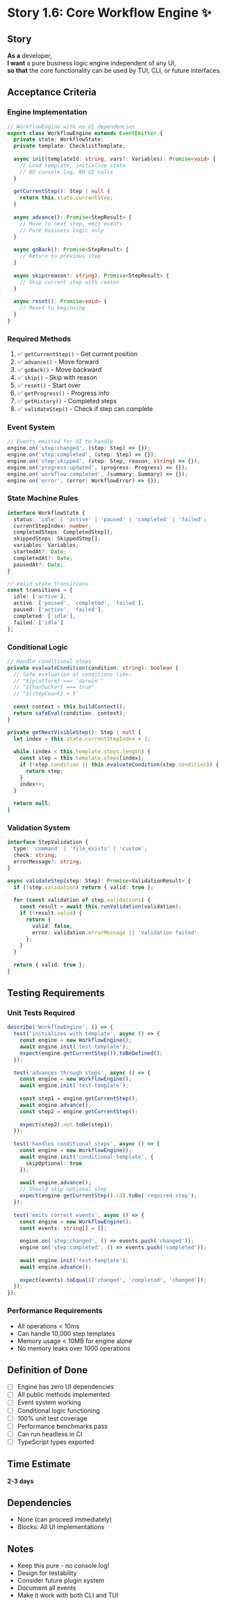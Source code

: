 # Story 1.6: Core Workflow Engine ✨

## Story
**As a** developer,  
**I want** a pure business logic engine independent of any UI,  
**so that** the core functionality can be used by TUI, CLI, or future interfaces.

## Acceptance Criteria

### Engine Implementation
```typescript
// WorkflowEngine with no UI dependencies
export class WorkflowEngine extends EventEmitter {
  private state: WorkflowState;
  private template: ChecklistTemplate;
  
  async init(templateId: string, vars?: Variables): Promise<void> {
    // Load template, initialize state
    // NO console.log, NO UI calls
  }
  
  getCurrentStep(): Step | null {
    return this.state.currentStep;
  }
  
  async advance(): Promise<StepResult> {
    // Move to next step, emit events
    // Pure business logic only
  }
  
  async goBack(): Promise<StepResult> {
    // Return to previous step
  }
  
  async skip(reason?: string): Promise<StepResult> {
    // Skip current step with reason
  }
  
  async reset(): Promise<void> {
    // Reset to beginning
  }
}
```

### Required Methods
1. ✅ `getCurrentStep()` - Get current position
2. ✅ `advance()` - Move forward
3. ✅ `goBack()` - Move backward  
4. ✅ `skip()` - Skip with reason
5. ✅ `reset()` - Start over
6. ✅ `getProgress()` - Progress info
7. ✅ `getHistory()` - Completed steps
8. ✅ `validateStep()` - Check if step can complete

### Event System
```typescript
// Events emitted for UI to handle
engine.on('step:changed', (step: Step) => {});
engine.on('step:completed', (step: Step) => {});
engine.on('step:skipped', (step: Step, reason: string) => {});
engine.on('progress:updated', (progress: Progress) => {});
engine.on('workflow:completed', (summary: Summary) => {});
engine.on('error', (error: WorkflowError) => {});
```

### State Machine Rules
```typescript
interface WorkflowState {
  status: 'idle' | 'active' | 'paused' | 'completed' | 'failed';
  currentStepIndex: number;
  completedSteps: CompletedStep[];
  skippedSteps: SkippedStep[];
  variables: Variables;
  startedAt?: Date;
  completedAt?: Date;
  pausedAt?: Date;
}

// Valid state transitions
const transitions = {
  idle: ['active'],
  active: ['paused', 'completed', 'failed'],
  paused: ['active', 'failed'],
  completed: ['idle'],
  failed: ['idle']
};
```

### Conditional Logic
```typescript
// Handle conditional steps
private evaluateCondition(condition: string): boolean {
  // Safe evaluation of conditions like:
  // "${platform} === 'darwin'"
  // "${hasDocker} === true"
  // "${stepCount} > 5"
  
  const context = this.buildContext();
  return safeEval(condition, context);
}

private getNextVisibleStep(): Step | null {
  let index = this.state.currentStepIndex + 1;
  
  while (index < this.template.steps.length) {
    const step = this.template.steps[index];
    if (!step.condition || this.evaluateCondition(step.condition)) {
      return step;
    }
    index++;
  }
  
  return null;
}
```

### Validation System
```typescript
interface StepValidation {
  type: 'command' | 'file_exists' | 'custom';
  check: string;
  errorMessage?: string;
}

async validateStep(step: Step): Promise<ValidationResult> {
  if (!step.validation) return { valid: true };
  
  for (const validation of step.validations) {
    const result = await this.runValidation(validation);
    if (!result.valid) {
      return {
        valid: false,
        error: validation.errorMessage || 'Validation failed'
      };
    }
  }
  
  return { valid: true };
}
```

## Testing Requirements

### Unit Tests Required
```typescript
describe('WorkflowEngine', () => {
  test('initializes with template', async () => {
    const engine = new WorkflowEngine();
    await engine.init('test-template');
    expect(engine.getCurrentStep()).toBeDefined();
  });
  
  test('advances through steps', async () => {
    const engine = new WorkflowEngine();
    await engine.init('test-template');
    
    const step1 = engine.getCurrentStep();
    await engine.advance();
    const step2 = engine.getCurrentStep();
    
    expect(step2).not.toBe(step1);
  });
  
  test('handles conditional steps', async () => {
    const engine = new WorkflowEngine();
    await engine.init('conditional-template', {
      skipOptional: true
    });
    
    await engine.advance();
    // Should skip optional step
    expect(engine.getCurrentStep().id).toBe('required-step');
  });
  
  test('emits correct events', async () => {
    const engine = new WorkflowEngine();
    const events: string[] = [];
    
    engine.on('step:changed', () => events.push('changed'));
    engine.on('step:completed', () => events.push('completed'));
    
    await engine.init('test-template');
    await engine.advance();
    
    expect(events).toEqual(['changed', 'completed', 'changed']);
  });
});
```

### Performance Requirements
- All operations < 10ms
- Can handle 10,000 step templates
- Memory usage < 10MB for engine alone
- No memory leaks over 1000 operations

## Definition of Done
- [ ] Engine has zero UI dependencies
- [ ] All public methods implemented
- [ ] Event system working
- [ ] Conditional logic functioning
- [ ] 100% unit test coverage
- [ ] Performance benchmarks pass
- [ ] Can run headless in CI
- [ ] TypeScript types exported

## Time Estimate
**2-3 days**

## Dependencies
- None (can proceed immediately)
- Blocks: All UI implementations

## Notes
- Keep this pure - no console.log!
- Design for testability
- Consider future plugin system
- Document all events
- Make it work with both CLI and TUI